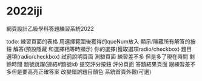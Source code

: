 # 2022iji
網頁設計乙級學科答題練習系統2022

todo:
練習頁面的表格 用選擇範圍後獲得的queNum放入 顯示/隱藏所有解答的按鈕 
                                         解答(預設隱藏 
                                         和選擇相等時顯示) 
                                         你的選擇(獲取選項radio/checkbox) 
                                         題目 
                                         選項(radio/checkbox)
試前說明頁面
測驗頁面 練習差不多 但是多了現在時間 
                          剩餘時間
                          題號跳躍(連結#題號id)
                          提交評分按鈕
評分頁面
答題結果頁面 跟練習差不多但是要高亮正確答案 改變錯誤題目顏色
系統首頁外觀(可選)
